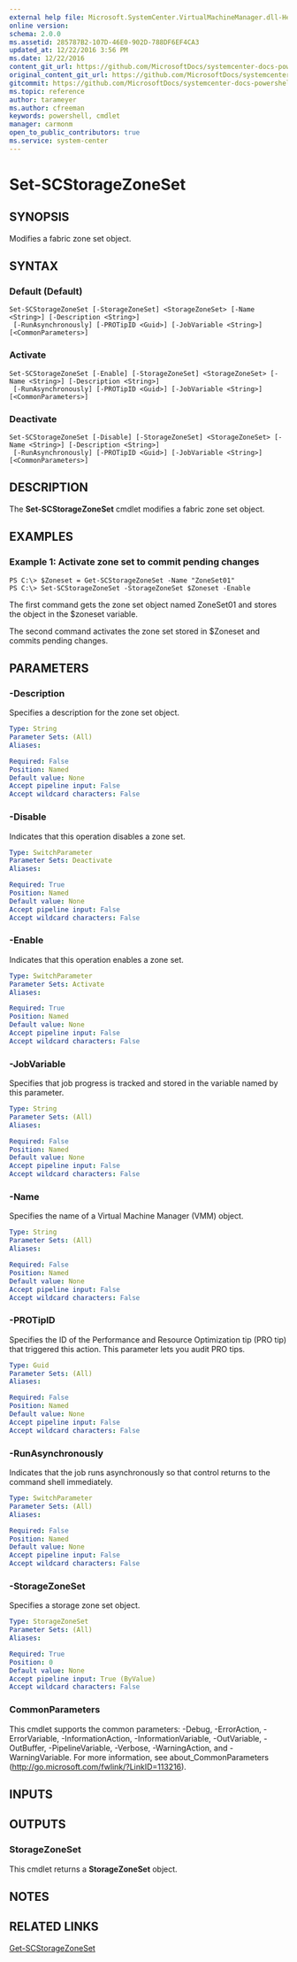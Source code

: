 ```yaml
---
external help file: Microsoft.SystemCenter.VirtualMachineManager.dll-Help.xml
online version: 
schema: 2.0.0
ms.assetid: 285787B2-107D-46E0-902D-788DF6EF4CA3
updated_at: 12/22/2016 3:56 PM
ms.date: 12/22/2016
content_git_url: https://github.com/MicrosoftDocs/systemcenter-docs-powershell/blob/live/systemcenter-cmdlets/SystemCenter2016/VirtualMachineManager/vlatest/Set-SCStorageZoneSet.md
original_content_git_url: https://github.com/MicrosoftDocs/systemcenter-docs-powershell/blob/live/systemcenter-cmdlets/SystemCenter2016/VirtualMachineManager/vlatest/Set-SCStorageZoneSet.md
gitcommit: https://github.com/MicrosoftDocs/systemcenter-docs-powershell/blob/96e5647587661652225fbdd2c797cd4d59d542bc/systemcenter-cmdlets/SystemCenter2016/VirtualMachineManager/vlatest/Set-SCStorageZoneSet.md
ms.topic: reference
author: tarameyer
ms.author: cfreeman
keywords: powershell, cmdlet
manager: carmonm
open_to_public_contributors: true
ms.service: system-center
---
```


# Set-SCStorageZoneSet

## SYNOPSIS
Modifies a fabric zone set object.

## SYNTAX

### Default (Default)
```
Set-SCStorageZoneSet [-StorageZoneSet] <StorageZoneSet> [-Name <String>] [-Description <String>]
 [-RunAsynchronously] [-PROTipID <Guid>] [-JobVariable <String>] [<CommonParameters>]
```

### Activate
```
Set-SCStorageZoneSet [-Enable] [-StorageZoneSet] <StorageZoneSet> [-Name <String>] [-Description <String>]
 [-RunAsynchronously] [-PROTipID <Guid>] [-JobVariable <String>] [<CommonParameters>]
```

### Deactivate
```
Set-SCStorageZoneSet [-Disable] [-StorageZoneSet] <StorageZoneSet> [-Name <String>] [-Description <String>]
 [-RunAsynchronously] [-PROTipID <Guid>] [-JobVariable <String>] [<CommonParameters>]
```

## DESCRIPTION
The **Set-SCStorageZoneSet** cmdlet modifies a fabric zone set object.

## EXAMPLES

### Example 1: Activate zone set to commit pending changes
```
PS C:\> $Zoneset = Get-SCStorageZoneSet -Name "ZoneSet01"
PS C:\> Set-SCStorageZoneSet -StorageZoneSet $Zoneset -Enable
```

The first command gets the zone set object named ZoneSet01 and stores the object in the $zoneset variable.

The second command activates the zone set stored in $Zoneset and commits pending changes.

## PARAMETERS

### -Description
Specifies a description for the zone set object.

```yaml
Type: String
Parameter Sets: (All)
Aliases: 

Required: False
Position: Named
Default value: None
Accept pipeline input: False
Accept wildcard characters: False
```

### -Disable
Indicates that this operation disables a zone set.

```yaml
Type: SwitchParameter
Parameter Sets: Deactivate
Aliases: 

Required: True
Position: Named
Default value: None
Accept pipeline input: False
Accept wildcard characters: False
```

### -Enable
Indicates that this operation enables a zone set.

```yaml
Type: SwitchParameter
Parameter Sets: Activate
Aliases: 

Required: True
Position: Named
Default value: None
Accept pipeline input: False
Accept wildcard characters: False
```

### -JobVariable
Specifies that job progress is tracked and stored in the variable named by this parameter.

```yaml
Type: String
Parameter Sets: (All)
Aliases: 

Required: False
Position: Named
Default value: None
Accept pipeline input: False
Accept wildcard characters: False
```

### -Name
Specifies the name of a Virtual Machine Manager (VMM) object.

```yaml
Type: String
Parameter Sets: (All)
Aliases: 

Required: False
Position: Named
Default value: None
Accept pipeline input: False
Accept wildcard characters: False
```

### -PROTipID
Specifies the ID of the Performance and Resource Optimization tip (PRO tip) that triggered this action.
This parameter lets you audit PRO tips.

```yaml
Type: Guid
Parameter Sets: (All)
Aliases: 

Required: False
Position: Named
Default value: None
Accept pipeline input: False
Accept wildcard characters: False
```

### -RunAsynchronously
Indicates that the job runs asynchronously so that control returns to the command shell immediately.

```yaml
Type: SwitchParameter
Parameter Sets: (All)
Aliases: 

Required: False
Position: Named
Default value: None
Accept pipeline input: False
Accept wildcard characters: False
```

### -StorageZoneSet
Specifies a storage zone set object.

```yaml
Type: StorageZoneSet
Parameter Sets: (All)
Aliases: 

Required: True
Position: 0
Default value: None
Accept pipeline input: True (ByValue)
Accept wildcard characters: False
```

### CommonParameters
This cmdlet supports the common parameters: -Debug, -ErrorAction, -ErrorVariable, -InformationAction, -InformationVariable, -OutVariable, -OutBuffer, -PipelineVariable, -Verbose, -WarningAction, and -WarningVariable. For more information, see about_CommonParameters (http://go.microsoft.com/fwlink/?LinkID=113216).

## INPUTS

## OUTPUTS

### StorageZoneSet
This cmdlet returns a **StorageZoneSet** object.

## NOTES

## RELATED LINKS

[Get-SCStorageZoneSet](xref:SystemCenter2016/VirtualMachineManager/vlatest/Get-SCStorageZoneSet.md)

